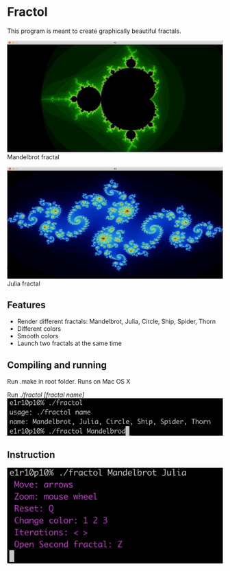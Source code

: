 # Fractol
This program is meant to create graphically beautiful fractals.

![Image alt](https://github.com/Kostiantyn-Kinzerskyi/Fractol/raw/master/screenshots/photo1.png)
Mandelbrot fractal

![Image alt](https://github.com/Kostiantyn-Kinzerskyi/Fractol/raw/master/screenshots/photo2.png)
Julia fractal

## Features
- Render different fractals: Mandelbrot, Julia, Circle, Ship, Spider, Thorn
- Different colors
- Smooth colors
- Launch two fractals at the same time

## Compiling and running
Run .make in root folder. Runs on Mac OS X

Run *./fractol [fractal name]*
![Image alt](https://github.com/Kostiantyn-Kinzerskyi/Fractol/raw/master/screenshots/photo3.png)

## Instruction
![Image alt](https://github.com/Kostiantyn-Kinzerskyi/Fractol/raw/master/screenshots/photo4.png)
